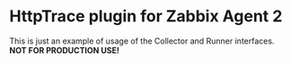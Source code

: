 # HttpTrace plugin for Zabbix Agent 2

This is just an example of usage of the Collector and Runner interfaces.  
**NOT FOR PRODUCTION USE!**